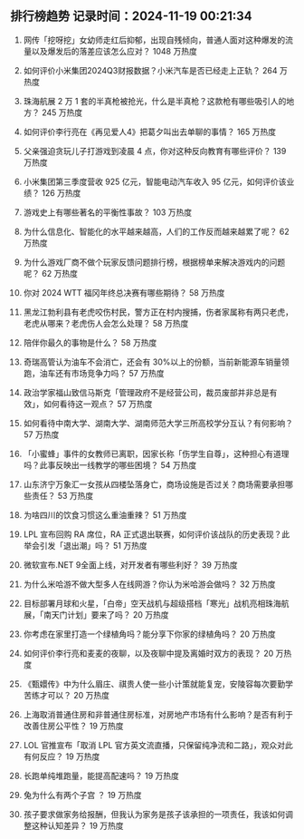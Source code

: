 
## 排行榜趋势 记录时间：2024-11-19 00:21:34
  
  1. 网传「挖呀挖」女幼师走红后抑郁，出现自残倾向，普通人面对这种爆发的流量以及爆发后的落差应该怎么应对？ 1048 万热度
    
  2. 如何评价小米集团2024Q3财报数据？小米汽车是否已经走上正轨？ 264 万热度
    
  3. 珠海航展 2 万 1 套的半真枪被抢光，什么是半真枪？这款枪有哪些吸引人的地方？ 245 万热度
    
  4. 如何评价李行亮在《再见爱人4》把葛夕叫出去单聊的事情？ 165 万热度
    
  5. 父亲强迫贪玩儿子打游戏到凌晨 4 点，你对这种反向教育有哪些评价？ 139 万热度
    
  6. 小米集团第三季度营收 925 亿元，智能电动汽车收入 95 亿元，如何评价该业绩？ 126 万热度
    
  7. 游戏史上有哪些著名的平衡性事故？ 103 万热度
    
  8. 为什么信息化、智能化的水平越来越高，人们的工作反而越来越累了呢？ 62 万热度
    
  9. 为什么游戏厂商不做个玩家反馈问题排行榜，根据榜单来解决游戏内的问题呢？ 62 万热度
    
  10. 你对 2024 WTT 福冈年终总决赛有哪些期待？ 58 万热度
    
  11. 黑龙江勃利县有老虎咬伤村民，警方正在村内搜捕，伤者家属称有两只老虎，老虎从哪来？老虎伤人会怎么处理？ 58 万热度
    
  12. 陪伴你最久的事物是什么？ 58 万热度
    
  13. 奇瑞高管认为油车不会消亡，还会有 30%以上的份额，当前新能源车销量领跑，油车还有市场竞争力吗？ 57 万热度
    
  14. 政治学家福山致信马斯克「管理政府不是经营公司，裁员废部并非总是有效」，如何看待这一观点？ 57 万热度
    
  15. 如何看待中南大学、湖南大学、湖南师范大学三所高校学分互认？有何影响？ 57 万热度
    
  16. 「小蜜蜂」事件的女教师已离职，因家长称「伤学生自尊」，这种担心有道理吗？此事反映出一线教学的哪些困境？ 54 万热度
    
  17. 山东济宁万象汇一女孩从四楼坠落身亡，商场设施是否过关？商场需要承担哪些责任？ 53 万热度
    
  18. 为啥四川的饮食习惯这么重油重辣？ 51 万热度
    
  19. LPL 宣布回购 RA 席位，RA 正式退出联赛，如何评价该战队的历史表现？此举会引发「退出潮」吗？ 51 万热度
    
  20. 微软宣布.NET 9全面上线，对开发者有哪些利好？ 39 万热度
    
  21. 为什么米哈游不做大型多人在线网游？你认为米哈游会做吗？ 32 万热度
    
  22. 目标部署月球和火星，「白帝」空天战机与超级搭档「寒光」战机亮相珠海航展，「南天门计划」要来了吗？ 20 万热度
    
  23. 你考虑在家里打造一个绿植角吗？能分享下你家的绿植角吗？ 20 万热度
    
  24. 如何评价李行亮和麦麦的夜聊，以及夜聊中提及离婚时双方的表现？ 20 万热度
    
  25. 《甄嬛传》中为什么眉庄、祺贵人使一些小计策就能复宠，安陵容每次要勤学苦练才可以？ 20 万热度
    
  26. 上海取消普通住房和非普通住房标准，对房地产市场有什么影响？是否有利于改善住房公平性？ 19 万热度
    
  27. LOL 官推宣布「取消 LPL 官方英文流直播，只保留纯净流和二路」，观众对此有何反应？ 19 万热度
    
  28. 长跑单纯堆跑量，能提高配速吗？ 19 万热度
    
  29. 兔为什么有两个子宫 ？ 19 万热度
    
  30. 孩子要求做家务给报酬，但我认为家务是孩子该承担的一项责任，我该如何调整这种认知差异？ 19 万热度
    